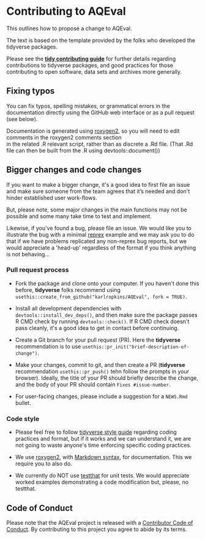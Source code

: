 # Contributing to __AQEval__

This outlines how to propose a change to AQEval. 

The text is based on the template provided by the folks who developed the tidyverse packages.

Please see the [**tidy contributing guide**](https://rstd.io/tidy-contrib) for further details regarding contributions to tidyverse packages, and good practices for those contributing to open software, data sets and archives more generally. 


## Fixing typos

You can fix typos, spelling mistakes, or grammatical errors in the documentation directly using the GitHub web interface or as a pull request (see below).

Documentation is generated using [roxygen2](https://roxygen2.r-lib.org/articles/roxygen2.html), so you will need to edit comments in the roxygen2 comments section  
in the related .R relevant script, rather than as discrete a .Rd file. (That .Rd file can then be built from the .R using devtools::document())   

## Bigger changes and code changes

If you want to make a bigger change, it's a good idea to first file an issue and make sure someone from the team agrees that it’s needed and don't hinder established user work-flows. 

But, please note, some major changes in the main functions may not be possible and some many take time to test and implement.      

Likewise, if you’ve found a bug, please file an issue. We would like you to illustrate the bug with a minimal 
[reprex](https://www.tidyverse.org/help/#reprex) example and we may ask you to do that if we have problems replicated any non-reprex bug reports, but 
we would appreciate a 'head-up' regardless of the format if you think anything is not behaving...

### Pull request process

*   Fork the package and clone onto your computer. If you haven't done this before, **tidyverse** folks recommend using 
    `usethis::create_from_github("karlropkins/AQEval", fork = TRUE)`.

*   Install all development dependencies with `devtools::install_dev_deps()`, and then make sure the package passes R CMD check by running `devtools::check()`. 
    If R CMD check doesn't pass cleanly, it's a good idea to get in contact before continuing. 

*   Create a Git branch for your pull request (PR). Here the **tidyverse** recommendation is to use `usethis::pr_init("brief-description-of-change")`.

*   Make your changes, commit to git, and then create a PR (**tidyverse** recommendation `usethis::pr_push()` tehn follow the prompts in your browser).
    Ideally, the title of your PR should briefly describe the change, and the body of your PR should contain `Fixes #issue-number`.

*   For user-facing changes, please include a suggestion for a `NEWS.Rmd` bullet. 

### Code style

*   Please feel free to follow [tidyverse style guide](https://style.tidyverse.org) regarding coding practices and format, but if it works and 
    we can understand it, we are not going to waste anyone's time enforcing specific coding practices.  

*   We use [roxygen2](https://cran.r-project.org/package=roxygen2), with [Markdown syntax](https://cran.r-project.org/web/packages/roxygen2/vignettes/rd-formatting.html), 
    for documentation. This we require you to also do.  

*   We currently do NOT use [testthat](https://cran.r-project.org/package=testthat) for unit tests. We would appreciate worked examples demonstrating a code modification 
    but, please, no testthat.  

## Code of Conduct

Please note that the AQEval project is released with a
[Contributor Code of Conduct](CODE_OF_CONDUCT.md). By contributing to this
project you agree to abide by its terms.
